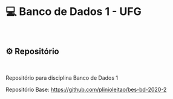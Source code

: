 <h1>
 💻 Banco de Dados 1 - UFG
</h1>

<br />

## ⚙️ Repositório

<br />

Repositório para disciplina Banco de Dados 1

Repositório Base: https://github.com/plinioleitao/bes-bd-2020-2
